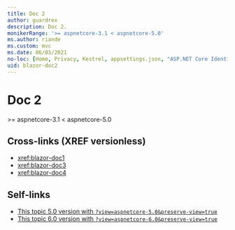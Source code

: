 ```yaml
---
title: Doc 2
author: guardrex
description: Doc 2.
monikerRange: '>= aspnetcore-3.1 < aspnetcore-5.0'
ms.author: riande
ms.custom: mvc
ms.date: 06/03/2021
no-loc: [Home, Privacy, Kestrel, appsettings.json, "ASP.NET Core Identity", cookie, Cookie, Blazor, "Blazor Server", "Blazor WebAssembly", "Identity", "Let's Encrypt", Razor, SignalR]
uid: blazor-doc2
---
```

# Doc 2

&gt;= aspnetcore-3.1 &lt; aspnetcore-5.0

## Cross-links (XREF versionless)

* <xref:blazor-doc1>
* <xref:blazor-doc3>
* <xref:blazor-doc4>

## Self-links

* [This topic 5.0 version with `?view=aspnetcore-5.0&preserve-view=true`](?view=aspnetcore-5.0&preserve-view=true)
* [This topic 6.0 version with `?view=aspnetcore-6.0&preserve-view=true`](?view=aspnetcore-6.0&preserve-view=true)
